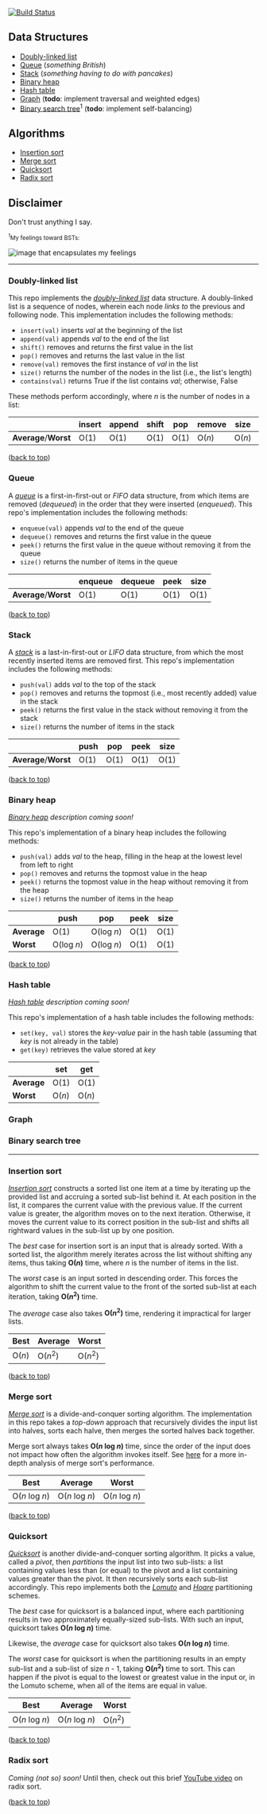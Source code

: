 [![Build Status](https://travis-ci.org/tsnaomi/data-structures.png?branch=master)](https://travis-ci.org/tsnaomi/data-structures)

## Data Structures

- [Doubly-linked list](#doubly-linked-list)
- [Queue](#queue) (*something British*)
- [Stack](#stack) (*something having to do with pancakes*)
- [Binary heap](#binary-heap)
- [Hash table](#hash-table)
- [Graph](#graph) (**todo**: implement traversal and weighted edges)
- [Binary search tree](#binary-search-tree)<sup>1</sup> (**todo**: implement self-balancing)

## Algorithms
- [Insertion sort](#insertion-sort)
- [Merge sort](#merge-sort)
- [Quicksort](#quicksort)
- [Radix sort](#radix-sort)

## Disclaimer
Don't trust anything I say.

<sub><sup>1</sup>My feelings toward BSTs:</sub>

![image that encapsulates my feelings](http://tsnaomi.net/images/bst.png)

--------

### Doubly-linked list

 This repo implements the [*doubly-linked list*](https://en.wikipedia.org/wiki/Doubly_linked_list) data structure. A doubly-linked list is a sequence of nodes, wherein each node *links to* the previous and following node. This implementation includes the following methods:
  - `insert(val)` inserts *val* at the beginning of the list
  - `append(val)` appends *val* to the end of the list
  - `shift()` removes and returns the first value in the list
  - `pop()` removes and returns the last value in the list 
  - `remove(val)` removes the first instance of *val* in the list
  - `size()` returns the number of the nodes in the list (i.e., the list's length)
  - `contains(val)` returns True if the list contains *val*; otherwise, False
 
 These methods perform accordingly, where *n* is the number of nodes in a list:

 <!-- What is the space complexity analysis? O(n) or O(n^2)? -->
 ||insert|append|shift|pop|remove|size|contains|
 |---|---|---|---|---|---|---|---|
 |**Average**/**Worst**|O(1)|O(1)|O(1)|O(1)|O(*n*)|O(*n*)|O(*n*)|
 
 ([back to top](#data-structures))
   
### Queue

 A [*queue*](https://en.wikipedia.org/wiki/Queue_(abstract_data_type)) is a first-in-first-out or *FIFO* data structure, from which items are removed (*dequeued*) in the order that they were inserted (*enqueued*). This repo's implementation includes the following methods:
  - `enqueue(val)` appends *val* to the end of the queue
  - `dequeue()` removes and returns the first value in the queue
  - `peek()` returns the first value in the queue without removing it from the queue
  - `size()` returns the number of items in the queue

 <!-- What is the space complexity analysis? O(n) or O(n^2)? -->
 ||enqueue|dequeue|peek|size|
 |---|---|---|---|---|
 |**Average**/**Worst**|O(1)|O(1)|O(1)|O(1)|
 
 ([back to top](#data-structures))
  
### Stack

 A [*stack*](https://en.wikipedia.org/wiki/Stack_(abstract_data_type)) is a last-in-first-out or *LIFO* data structure, from which the most recently inserted items are removed first. This repo's implementation includes the following methods:
  - `push(val)` adds *val* to the top of the stack
  - `pop()` removes and returns the topmost (i.e., most recently added) value in the stack
  - `peek()` returns the first value in the stack without removing it from the stack
  - `size()` returns the number of items in the stack
  
 <!-- What is the space complexity analysis? O(n) or O(n^2)? -->
 ||push|pop|peek|size|
 |---|---|---|---|---|
 |**Average**/**Worst**|O(1)|O(1)|O(1)|O(1)|
 
 ([back to top](#data-structures))

### Binary heap

 <!-- A [*binary heap*](https://en.wikipedia.org/wiki/Binary_heap)... -->
 *[Binary heap](https://en.wikipedia.org/wiki/Binary_heap) description coming soon!*
 
 This repo's implementation of a binary heap includes the following methods:  
  - `push(val)` adds *val* to the heap, filling in the heap at the lowest level from left to right
  - `pop()` removes and returns the topmost value in the heap
  - `peek()` returns the topmost value in the heap without removing it from the heap
  - `size()` returns the number of items in the heap
 
 ||push|pop|peek|size|
 |---|---|---|---|---|
 |**Average**|O(1)|O(log *n*)|O(1)|O(1)|
 |**Worst**|O(log *n*)|O(log *n*)|O(1)|O(1)|

 <!-- - binary tree (if there are the right number of nodes, odd number)
 - complete, except possibly the last level, balanced as possible; every non-terminal node has two children 
 - filling in left to right, from the lowest level, so every heap with n nodes has the same shape
 - any node is at least as large as its children
 - heap property: a node is either >= (max) or <= (min) its children
 - space... O(n)
 - the height of the heap for n nodes i O(log n)
 - find max... O(1)
 - insertion... add to the bottom, swap with parent depending on the heap property, worst O(log n), average O(1)
 - root deletion... worst O(log n), average O(1) 
 -->

 ([back to top](#data-structures))

### Hash table

 *[Hash table](https://en.wikipedia.org/wiki/Hash_table) description coming soon!*
 
 This repo's implementation of a hash table includes the following methods:  
  - `set(key, val)` stores the *key*-*value* pair in the hash table (assuming that *key* is not already in the table)
  - `get(key)` retrieves the value stored at *key*
  
 ||set|get|
 |---|---|---|
 |**Average**|O(1)|O(1)
 |**Worst**|O(*n*)|O(*n*)|

<!-- 
space... O(n)
set... worst O(n), where n is the number of bins
get... worst O(n + m), # number of bins plus number of key-vales pairs
-->

<!-- ||Insert|Delete|Search|
|---|---|---|---|
|**Average**|O(1)|O(1)|O(1)|
|**Worst**|O(*n*)|O(*n*)|O(*n*)| -->

### Graph

<!--
undirect graph implementation, adjacency list

let N = # of nodes (V)
    E = # of edges (E)

space...
add node... O(1)
add edge... O(1)

del node... O(2E) == O(E)
del edge... O(N)

has node... O(N)
adjacent... O(E)  ? (assumes dict lookup is O(1))
neighbors... O(1) ? (assumes dict lookup is O(1))
-->

### Binary search tree

<!-- ||Insert|Delete|Search|
|---|---|---|---|
|**Average**|O(log *n*)|O(log *n*)|O(log *n*)|
|**Worst**|O(*n*)|O(*n*)|O(*n*)| -->

--------

### Insertion sort

 [*Insertion sort*](https://en.wikipedia.org/wiki/Insertion_sort) constructs a sorted list one item at a time by iterating up the provided list and accruing a sorted sub-list behind it. At each position in the list, it compares the current value with the previous value. If the current value is greater, the algorithm moves on to the next iteration. Otherwise, it moves the current value to its correct position in the sub-list and shifts all rightward values in the sub-list up by one position.

 The *best* case for insertion sort is an input that is already sorted. With a sorted list, the algorithm merely iterates across the list without shifting any items, thus taking **O(*n*)** time, where *n* is the number of items in the list.

 The *worst* case is an input sorted in descending order. This forces the algorithm to shift the current value to the front of the sorted sub-list at each iteration, taking **O(*n*<sup>2</sup>)** time.

 The *average* case also takes **O(*n*<sup>2</sup>)** time, rendering it impractical for larger lists.

 |Best|Average|Worst|
 |---|---|---|
 |O(*n*)|O(*n*<sup>2</sup>)|O(*n*<sup>2</sup>)|
 
 ([back to top](#data-structures))

### Merge sort

 [*Merge sort*](https://en.wikipedia.org/wiki/Merge_sort) is a divide-and-conquer sorting algorithm. The implementation in this repo takes a *top-down* approach that recursively divides the input list into halves, sorts each halve, then merges the sorted halves back together.

 Merge sort always takes **O(*n* log *n*)** time, since the order of the input does not impact how often the algorithm invokes itself. See [here](https://www.khanacademy.org/computing/computer-science/algorithms/merge-sort/a/analysis-of-merge-sort) for a more in-depth analysis of merge sort's performance.

 |Best|Average|Worst|
 |---|---|---|
 |O(*n* log *n*)|O(*n* log *n*)|O(*n* log *n*)|
 
 ([back to top](#data-structures))

### Quicksort

 [*Quicksort*](https://en.wikipedia.org/wiki/Quicksort) is another divide-and-conquer sorting algorithm. It picks a value, called a *pivot*, then *partitions* the input list into two sub-lists: a list containing values less than (or equal) to the pivot and a list containing values greater than the pivot. It then recursively sorts each sub-list accordingly. This repo implements both the [*Lomuto*](https://en.wikipedia.org/wiki/Quicksort#Lomuto_partition_scheme) and [*Hoare*](https://en.wikipedia.org/wiki/Quicksort#Hoare_partition_scheme) partitioning schemes.

 The *best* case for quicksort is a balanced input, where each partitioning results in two approximately equally-sized sub-lists. With such an input, quicksort takes **O(*n* log *n*)** time.

 Likewise, the *average* case for quicksort also takes **O(*n* log *n*)** time.

 The *worst* case for quicksort is when the partitioning results in an empty sub-list and a sub-list of size *n* - 1, taking **O(*n*<sup>2</sup>)** time to sort. This can happen if the pivot is equal to the lowest or greatest value in the input or, in the Lomuto scheme, when all of the items are equal in value. 

 |Best|Average|Worst|
 |---|---|---|
 |O(*n* log *n*)|O(*n* log *n*)|O(*n*<sup>2</sup>)|

 ([back to top](#data-structures))

### Radix sort

 *Coming (not so) soon!* Until then, check out this brief [YouTube video](https://www.youtube.com/watch?v=nu4gDuFabIM) on radix sort.

 ([back to top](#data-structures))
